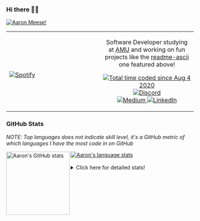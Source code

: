 ### Hi there 👋🏻
[![Aaron Meese!](https://user-images.githubusercontent.com/17814535/88975338-a2aabf00-d27f-11ea-963f-8a19608716b4.png)](https://github.com/ajmeese7/readme-ascii "README ASCII")

<!-- Modified from project here: https://github.com/novatorem/novatorem -->
<table width="100%"> 
  <tr>
  <td width="50%">
      
&nbsp; <br> [![Spotify](https://ajmeese7.vercel.app/api/spotify)](https://open.spotify.com/user/ajmeese)

  </td>
  <td width="50%">
    <p align="center">
    Software Developer studying at <a href="https://www.amu.apus.edu/">AMU</a> and working on fun 
    projects like the <a href="https://github.com/ajmeese7/readme-ascii">readme-ascii</a> one featured above!
    </p>
    <p align="center">
      <a href="https://wakatime.com/@f726891d-3b02-46cd-9b60-e8c59f9e2b14">
        <img src="https://wakatime.com/badge/user/f726891d-3b02-46cd-9b60-e8c59f9e2b14.svg" alt="Total time coded since Aug 4 2020" title="WakaTime" />
      </a>
      <a href="http://link.aaronmeese.com/discord">
        <img src="https://img.shields.io/badge/discord-ajmeese7%234835-369?style=flat-square&logo=discord&logoColor=white&color=purple" alt="Discord" title="Discord">
      </a>
      <br />
      <a href="https://link.aaronmeese.com/medium">
        <img src="https://img.shields.io/badge/medium-ajmeese7-1DB954?style=flat-square&logo=medium&logoColor=white" alt="Medium" title="Medium">
      </a>
      <a href="https://link.aaronmeese.com/linkedin">
        <img src="https://img.shields.io/badge/linkedIn-aaronmeese-1DB954?style=flat-square&logo=linkedin&logoColor=white&color=blue" alt="LinkedIn" title="LinkedIn">
      </a>
    </p>
  </td>

</table>

[//]: <> (The `&nbsp;` is to have Aphelion take up more space)

### GitHub Stats ###
*NOTE: Top languages does not indicate skill level, it's a GitHub metric of which languages I have the most code in on GitHub*

<a href="https://profile-summary-for-github.com/user/ajmeese7">
  <img align="left" height="170px" src="https://github-readme-stats.vercel.app/api?username=ajmeese7&show_icons=true&line_height=27&count_private=true&include_all_commits=true" alt="Aaron's GitHub stats"/>
  <img src="https://github-readme-stats.vercel.app/api/top-langs/?username=ajmeese7&hide_langs_below=5&layout=compact" alt="Aaron's language stats"/>
</a>

<br />
<br />
<details>
<summary>Click here for detailed stats!</summary>

### :zap: Recent Activity
<!--START_SECTION:activity-->
1. 🗣 Commented on [#174](https://github.com/os-js/osjs-client/issues/174) in [os-js/osjs-client](https://github.com/os-js/osjs-client)
2. ❗️ Opened issue [#174](https://github.com/os-js/osjs-client/issues/174) in [os-js/osjs-client](https://github.com/os-js/osjs-client)
3. 🗣 Commented on [#14](https://github.com/os-js/osjs-cli/issues/14) in [os-js/osjs-cli](https://github.com/os-js/osjs-cli)
4. ❗️ Opened issue [#14](https://github.com/os-js/osjs-cli/issues/14) in [os-js/osjs-cli](https://github.com/os-js/osjs-cli)
5. 🎉 Merged PR [#6](https://github.com/meese-enterprises/website/pull/6) in [meese-enterprises/website](https://github.com/meese-enterprises/website)
<!--END_SECTION:activity-->

### 🧐 Waka Stats
<!--START_SECTION:waka-->
![Code Time](http://img.shields.io/badge/Code%20Time-888%20hrs%201%20min-blue)

**🐱 My GitHub Data** 

> 🏆 419 Contributions in the Year 2022
 > 
> 📦 355.9 kB Used in GitHub's Storage 
 > 
> 💼 Opted to Hire
 > 
> 📜 68 Public Repositories 
 > 
> 🔑 24 Private Repositories  
 > 
**I'm an Early 🐤** 

```text
🌞 Morning    248 commits    ██████░░░░░░░░░░░░░░░░░░░   25.97% 
🌆 Daytime    361 commits    █████████░░░░░░░░░░░░░░░░   37.8% 
🌃 Evening    331 commits    ████████░░░░░░░░░░░░░░░░░   34.66% 
🌙 Night      15 commits     ░░░░░░░░░░░░░░░░░░░░░░░░░   1.57%

```
📅 **I'm Most Productive on Sunday** 

```text
Monday       119 commits    ███░░░░░░░░░░░░░░░░░░░░░░   12.46% 
Tuesday      141 commits    ███░░░░░░░░░░░░░░░░░░░░░░   14.76% 
Wednesday    115 commits    ███░░░░░░░░░░░░░░░░░░░░░░   12.04% 
Thursday     123 commits    ███░░░░░░░░░░░░░░░░░░░░░░   12.88% 
Friday       120 commits    ███░░░░░░░░░░░░░░░░░░░░░░   12.57% 
Saturday     164 commits    ████░░░░░░░░░░░░░░░░░░░░░   17.17% 
Sunday       173 commits    ████░░░░░░░░░░░░░░░░░░░░░   18.12%

```


📊 **This Week I Spent My Time On** 

```text
⌚︎ Time Zone: America/New_York

💬 Programming Languages: 
JavaScript               19 hrs 10 mins      ██████████░░░░░░░░░░░░░░░   42.09% 
HTML                     6 hrs 30 mins       ███░░░░░░░░░░░░░░░░░░░░░░   14.29% 
TypeScript               6 hrs 11 mins       ███░░░░░░░░░░░░░░░░░░░░░░   13.61% 
JSON                     4 hrs 47 mins       ██░░░░░░░░░░░░░░░░░░░░░░░   10.53% 
CSS                      3 hrs 18 mins       █░░░░░░░░░░░░░░░░░░░░░░░░   7.26%

🐱‍💻 Projects: 
meese.enterprises        16 hrs 9 mins       ████████░░░░░░░░░░░░░░░░░   35.45% 
cyberpunk-logo-generator 7 hrs 17 mins       ████░░░░░░░░░░░░░░░░░░░░░   16.0% 
karameese.com            5 hrs 18 mins       ███░░░░░░░░░░░░░░░░░░░░░░   11.64% 
aaronmeese.com           4 hrs 59 mins       ██░░░░░░░░░░░░░░░░░░░░░░░   10.97% 
desktop-background       2 hrs 40 mins       █░░░░░░░░░░░░░░░░░░░░░░░░   5.88%

```

**I Mostly Code in JavaScript** 

```text
JavaScript               32 repos            █████████████░░░░░░░░░░░░   52.46% 
HTML                     8 repos             ███░░░░░░░░░░░░░░░░░░░░░░   13.11% 
Java                     4 repos             █░░░░░░░░░░░░░░░░░░░░░░░░   6.56% 
Python                   4 repos             █░░░░░░░░░░░░░░░░░░░░░░░░   6.56% 
Elixir                   2 repos             ░░░░░░░░░░░░░░░░░░░░░░░░░   3.28%

```



 Last Updated on 29/03/2022 00:05:55 UTC
<!--END_SECTION:waka-->
</details>
